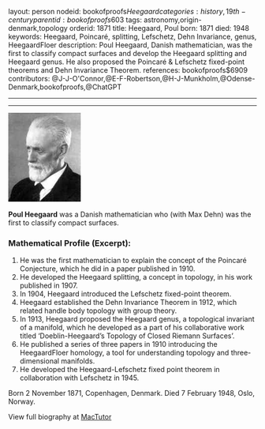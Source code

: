 layout: person
nodeid: bookofproofs$Heegaard
categories: history,19th-century
parentid: bookofproofs$603
tags: astronomy,origin-denmark,topology
orderid: 1871
title: Heegaard, Poul
born: 1871
died: 1948
keywords: Heegaard, Poincaré, splitting, Lefschetz, Dehn Invariance, genus, HeegaardFloer
description: Poul Heegaard, Danish mathematician, was the first to classify compact surfaces and develop the Heegaard splitting and Heegaard genus. He also proposed the Poincaré & Lefschetz fixed-point theorems and Dehn Invariance Theorem.
references: bookofproofs$6909
contributors: @J-J-O'Connor,@E-F-Robertson,@H-J-Munkholm,@Odense-Denmark,bookofproofs,@ChatGPT

---



---

![Heegaard.jpg](https://github.com/bookofproofs/bookofproofs.github.io/blob/main/_sources/_assets/images/portraits/Heegaard.jpg?raw=true)

**Poul Heegaard** was a Danish mathematician who (with Max Dehn) was the first to classify compact surfaces.

### Mathematical Profile (Excerpt):
1. He was the first mathematician to explain the concept of the Poincaré Conjecture, which he did in a paper published in 1910.
2. He developed the Heegaard splitting, a concept in topology, in his work published in 1907.
3. In 1904, Heegaard introduced the Lefschetz fixed-point theorem. 
4. Heegaard established the Dehn Invariance Theorem in 1912, which related handle body topology with group theory. 
5. In 1913, Heegaard proposed the Heegaard genus, a topological invariant of a manifold, which he developed as a part of his collaborative work titled ‘Doeblin-Heegaard’s Topology of Closed Riemann Surfaces’. 
6. He published a series of three papers in 1910 introducing the HeegaardFloer homology, a tool for understanding topology and three-dimensional manifolds. 
7. He developed the Heegaard-Lefschetz fixed point theorem in collaboration with Lefschetz in 1945.

Born 2 November 1871, Copenhagen, Denmark. Died 7 February 1948, Oslo, Norway.

View full biography at [MacTutor](https://mathshistory.st-andrews.ac.uk/Biographies/Heegaard/)
